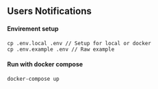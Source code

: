 ## Users Notifications

#### Envirement setup

```
cp .env.local .env // Setup for local or docker
cp .env.example .env // Raw example
```

#### Run with docker compose

```
docker-compose up
```
